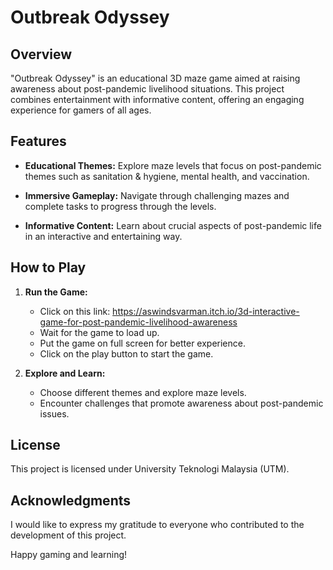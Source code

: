 # Outbreak Odyssey

## Overview

"Outbreak Odyssey" is an educational 3D maze game aimed at raising awareness about post-pandemic livelihood situations. This project combines entertainment with informative content, offering an engaging experience for gamers of all ages.

## Features

- **Educational Themes:** Explore maze levels that focus on post-pandemic themes such as sanitation & hygiene, mental health, and vaccination.
  
- **Immersive Gameplay:** Navigate through challenging mazes and complete tasks to progress through the levels.

- **Informative Content:** Learn about crucial aspects of post-pandemic life in an interactive and entertaining way.

## How to Play


1. **Run the Game:**
   - Click on this link: https://aswindsvarman.itch.io/3d-interactive-game-for-post-pandemic-livelihood-awareness
   - Wait for the game to load up.
   - Put the game on full screen for better experience.
   - Click on the play button to start the game.

2. **Explore and Learn:**
   - Choose different themes and explore maze levels.
   - Encounter challenges that promote awareness about post-pandemic issues.


## License

This project is licensed under University Teknologi Malaysia (UTM).
## Acknowledgments

I would like to express my gratitude to everyone who contributed to the development of this project.

Happy gaming and learning!
```
